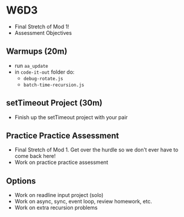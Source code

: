 # W6D3
- Final Stretch of Mod 1!
- Assessment Objectives

## Warmups (20m)
- run `aa_update`
- in `code-it-out` folder do:
  -  `debug-rotate.js`
  -  `batch-time-recursion.js`

## setTimeout Project (30m)
- Finish up the setTimeout project with your pair

## Practice Practice Assessment
- Final Stretch of Mod 1. Get over the hurdle so we don't ever have to come back here!
- Work on practice practice assessment

## Options
- Work on readline input project (solo)
- Work on async, sync, event loop, review homework, etc.
- Work on extra recursion problems





